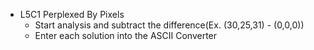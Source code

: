 - L5C1 Perplexed By Pixels
    - Start analysis and subtract the difference(Ex. (30,25,31) - (0,0,0))
    - Enter each solution into the ASCII Converter
    
